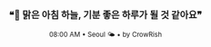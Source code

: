 <div align="center">

<br>

<h3>❝🌅 맑은 아침 하늘, 기분 좋은 하루가 될 것 같아요❞</h3>

<sub>08:00 AM • Seoul 🌤️ • by CrowRish</sub>

<br>

</div>